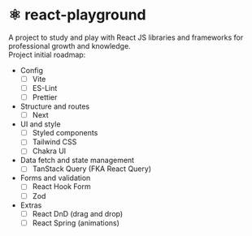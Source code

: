 # ⚛️ react-playground
A project to study and play with React JS libraries and frameworks for professional growth and knowledge.<br>
Project initial roadmap:

- Config
  - [ ] Vite
  - [ ] ES-Lint
  - [ ] Prettier
- Structure and routes
  - [ ] Next
- UI and style
  - [ ] Styled components
  - [ ] Tailwind CSS
  - [ ] Chakra UI
- Data fetch and state management
  - [ ] TanStack Query (FKA React Query)
- Forms and validation
  - [ ] React Hook Form
  - [ ] Zod
- Extras
  - [ ] React DnD (drag and drop)
  - [ ] React Spring (animations)
